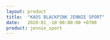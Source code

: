 ```yaml
---
layout: product
title:  "KAOS BLACKPINK JENNIE SPORT"
date:   2020-01_-10 00:00:00 +0700
product: jennie_sport
---
```

